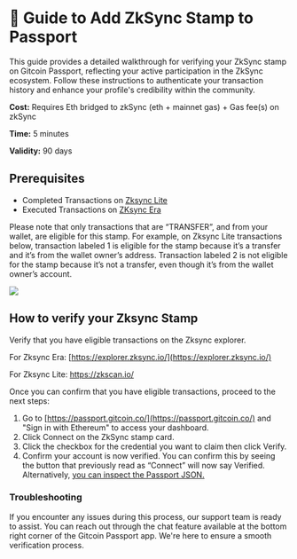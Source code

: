 # 🔌 Guide to Add ZkSync Stamp to Passport

This guide provides a detailed walkthrough for verifying your ZkSync stamp on Gitcoin Passport, reflecting your active participation in the ZkSync ecosystem. Follow these instructions to authenticate your transaction history and enhance your profile's credibility within the community.

**Cost:** Requires Eth bridged to zkSync (eth + mainnet gas) + Gas fee(s) on zkSync

**Time:** 5 minutes

**Validity:** 90 days&#x20;

## Prerequisites

* Completed Transactions on [Zksync Lite](https://lite.zksync.io/account)
* Executed Transactions on [ZKsync Era](https://portal.zksync.io)

Please note that only transactions that are “TRANSFER”, and from your wallet, are eligible for this stamp. For example, on Zksync Lite transactions below, transaction labeled 1 is eligible for the stamp because it’s a transfer and it’s from the wallet owner’s address. Transaction labeled 2 is not eligible for the stamp because it’s not a transfer, even though it’s from the wallet owner’s account.

![](https://lh7-us.googleusercontent.com/PE1FPr9EuFaGHyG0XvTJ-F6TU2f8isqYz9mehP8rzynGCSpVv11gydBZFsEyXPLmDx5GzTaCQ8OTtDP-bP8fS7NPnnOBl8Aq4oUiHTQKEhMk74LuYoee1a9Io3vCqweBZlLXiMjLYbZTFfyK0QSdXGM)

## How to verify your Zksync Stamp

Verify that you have eligible transactions on the Zksync explorer.&#x20;

For Zksync Era: [https://explorer.zksync.io/](https://explorer.zksync.io/)

For Zksync Lite: https://zkscan.io/



Once you can confirm that you have eligible transactions, proceed to the next steps:

1. Go to [https://passport.gitcoin.co/](https://passport.gitcoin.co/) and "Sign in with Ethereum" to access your dashboard.
2. Click Connect on the ZkSync stamp card.
3. Click the checkbox for the credential you want to claim then click Verify.
4. Confirm your account is now verified. You can confirm this by seeing the button that previously read as “Connect” will now say Verified. Alternatively, [you can inspect the Passport JSON.​](https://support.gitcoin.co/gitcoin-knowledge-base/gitcoin-passport/common-questions/how-to-access-your-passport-json)

### Troubleshooting

If you encounter any issues during this process, our support team is ready to assist. You can reach out through the chat feature available at the bottom right corner of the Gitcoin Passport app. We're here to ensure a smooth verification process.&#x20;
